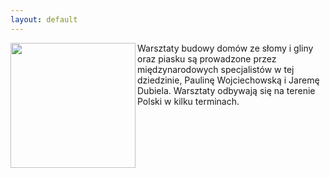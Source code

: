 ```yaml
---
layout: default
---
```

<img src="{{site.baseurl}}\articles\pictures\.jpg" align="left" HSPACE=”50” VSPACE=”50” width="200"><!--2--><p>
Warsztaty budowy domów ze słomy i gliny oraz piasku są prowadzone przez międzynarodowych specjalistów w tej dziedzinie, Paulinę Wojciechowską i Jaremę Dubiela. Warsztaty odbywają się na terenie Polski w kilku terminach.<br></p>